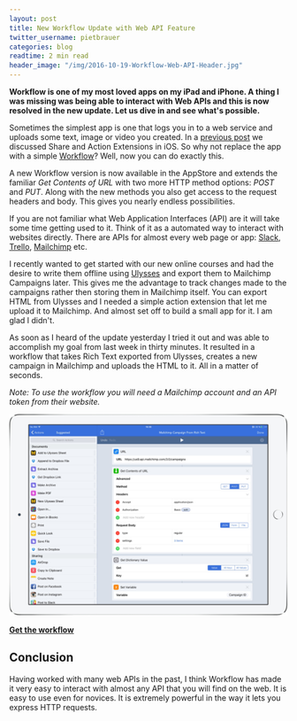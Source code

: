 ```yaml
---
layout: post
title: New Workflow Update with Web API Feature
twitter_username: pietbrauer
categories: blog
readtime: 2 min read
header_image: "/img/2016-10-19-Workflow-Web-API-Header.jpg"
---
```


__Workflow is one of my most loved apps on my iPad and iPhone. A thing I was missing was being able to interact with Web APIs and this is now resolved in the new update. Let us dive in and see what's possible.__


Sometimes the simplest app is one that logs you in to a web service and uploads some text, image or video you created. In a [previous post](http://mobileonly.tools/blog/2016/10/06/Introduction-to-Share-Action-Extensions.html) we discussed Share and Action Extensions in iOS. So why not replace the app with a simple [Workflow](https://itunes.apple.com/de/app/workflow-powerful-automation/id915249334?l=en&mt=8&at=1010lqa9)? Well, now you can do exactly this.

A new Workflow version is now available in the AppStore and extends the familiar *Get Contents of URL* with two more HTTP method options: *POST* and *PUT*. Along with the new methods you also get access to the request headers and body. This gives you nearly endless possibilities.

If you are not familiar what Web Application Interfaces (API) are it will take some time getting used to it. Think of it as a automated way to interact with websites directly. There are APIs for almost every web page or app: [Slack](https://itunes.apple.com/de/app/slack-team-communication/id618783545?l=en&mt=8&at=1010lqa9), [Trello](https://itunes.apple.com/de/app/trello/id461504587?l=en&mt=8&at=1010lqa9), [Mailchimp](https://mailchimp.com/) etc.

I recently wanted to get started with our new online courses and had the desire to write them offline using [Ulysses](https://itunes.apple.com/de/app/ulysses/id950335311?l=en&mt=8&at=1010lqa9) and export them to Mailchimp Campaigns later. This gives me the advantage to track changes made to the campaigns rather then storing them in Mailchimp itself. You can export HTML from Ulysses and I needed a simple action extension that let me upload it to Mailchimp. And almost set off to build a small app for it. I am glad I didn't.

As soon as I heard of the update yesterday I tried it out and was able to accomplish my goal from last week in thirty minutes. It resulted in a workflow that takes Rich Text exported from Ulysses, creates a new campaign in Mailchimp and uploads the HTML to it. All in a matter of seconds.

*Note: To use the workflow you will need a Mailchimp account and an API token from their website.*

![](/img/2016-10-19-Workflow-Web-API-0.jpg)


[__Get the workflow__](https://workflow.is/workflows/253d05fd2e754e56bfeedcc5ce5598f7)

## Conclusion

Having worked with many web APIs in the past, I think Workflow has made it very easy to interact with almost any API that you will find on the web. It is easy to use even for novices. It is extremely powerful in the way it lets you express HTTP requests.
